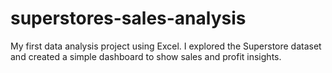 # superstores-sales-analysis
My first data analysis project using Excel. I explored the Superstore dataset and created a simple dashboard to show sales and profit insights.
